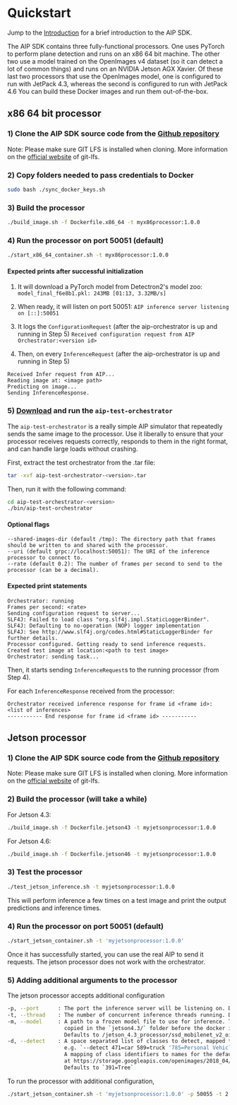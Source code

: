 # Quickstart

Jump to the [Introduction](https://palantir.github.io/aip-sdk/introduction) for a brief introduction to the AIP SDK.

The AIP SDK contains three fully-functional processors. 
One uses PyTorch to perform plane detection and runs on an x86 64 bit machine. 
The other two use a model trained on the OpenImages v4 dataset (so it can detect a lot of common things) 
and runs on an NVIDIA Jetson AGX Xavier. Of these last two processors that use the OpenImages model, one is configured to run with JetPack 4.3,
whereas the second is configured to run with JetPack 4.6
You can build these Docker images and run them out-of-the-box.


## x86 64 bit processor

### 1) Clone the AIP SDK source code from the [Github repository](https://github.com/palantir/aip-sdk)
Note: Please make sure GIT LFS is installed when cloning. More information on the
[official website](https://git-lfs.github.com/) of git-lfs.

### 2) Copy folders needed to pass credentials to Docker
```bash
sudo bash ./sync_docker_keys.sh
```

### 3) Build the processor
```bash
./build_image.sh -f Dockerfile.x86_64 -t myx86processor:1.0.0
```

### 4) Run the processor on port 50051 (default)
```bash
./start_x86_64_container.sh -t myx86processor:1.0.0
```

#### Expected prints after successful initialization

1) It will download a PyTorch model from Detectron2's model zoo:
`model_final_f6e8b1.pkl: 243MB [01:13, 3.32MB/s]`

2) When ready, it will listen on port 50051:
`AIP inference server listening on [::]:50051`

3) It logs the `ConfigurationRequest` (after the aip-orchestrator is up and running in Step 5)
`Received configuration request from AIP Orchestrator:<version id>`

4) Then, on every `InferenceRequest` (after the aip-orchestrator is up and running in Step 5)
```
Received Infer request from AIP...
Reading image at: <image path>
Predicting on image...
Sending InferenceResponse.
```

### 5) [Download](https://repo1.maven.org/maven2/com/palantir/aip/processing/aip-test-orchestrator/v1.4/aip-test-orchestrator-v1.4.tar) and run the `aip-test-orchestrator`

The `aip-test-orchestrator` is a really simple AIP simulator that repeatedly sends the same image to the processor. Use it liberally
to ensure that your processor receives requests correctly, responds to them in the right format, and can handle large loads
without crashing.

First, extract the test orchestrator from the .tar file:
```bash
tar -xvf aip-test-orchestrator-<version>.tar
```

Then, run it with the following command:
```bash
cd aip-test-orchestrator-<version>
./bin/aip-test-orchestrator
```

#### Optional flags
```
--shared-images-dir (default /tmp): The directory path that frames should be written to and shared with the processor.
--uri (default grpc://localhost:50051): The URI of the inference processor to connect to.
--rate (default 0.2): The number of frames per second to send to the processor (can be a decimal).
```

#### Expected print statements
```
Orchestrator: running
Frames per second: <rate>
Sending configuration request to server...
SLF4J: Failed to load class "org.slf4j.impl.StaticLoggerBinder".
SLF4J: Defaulting to no-operation (NOP) logger implementation
SLF4J: See http://www.slf4j.org/codes.html#StaticLoggerBinder for further details.
Processor configured. Getting ready to send inference requests.
Created test image at location:<path to test image>
Orchestrator: sending task...
```

Then, it starts sending `InferenceRequest`s to the running processor (from Step 4).

For each `InferenceResponse` received from the processor:
```
Orchestrator received inference response for frame id <frame id>:
<list of inferences>
----------- End response for frame id <frame id> -----------
```

## Jetson processor

### 1) Clone the AIP SDK source code from the [Github repository](https://github.com/palantir/aip-sdk)
Note: Please make sure GIT LFS is installed when cloning. More information on the
[official website](https://git-lfs.github.com/) of git-lfs.

### 2) Build the processor (will take a while)

For Jetson 4.3:
```bash
./build_image.sh -f Dockerfile.jetson43 -t myjetsonprocessor:1.0.0
```

For Jetson 4.6:
```bash
./build_image.sh -f Dockerfile.jetson46 -t myjetsonprocessor:1.0.0
```

### 3) Test the processor
```bash
./test_jetson_inference.sh -t myjetsonprocessor:1.0.0
```

This will perform inference a few times on a test image and print the output predictions and inference times.

### 4) Run the processor on port 50051 (default)
```bash
./start_jetson_container.sh -t 'myjetsonprocessor:1.0.0'
```

Once it has successfully started, you can use the real AIP to send it requests. The jetson processor does not work with the orchestrator.

### 5) Adding additional arguments to the processor
 
The jetson processor accepts additional configuration 

```bash
-p, --port		: The port the inference server will be listening on. Defaults to 50051
-t, --thread 	: The number of concurrent inference threads running. Defaults to 8
-m, --model		: A path to a frozen model file to use for inference. The model file should have been
				  copied in the `jetson4.3/` folder before the docker image was built
				  Defaults to /jetson_4.3_processor/ssd_mobilenet_v2_oid_v4_2018_12_12_frozen_graph.pb
-d, --detect	: A space separated list of classes to detect, mapped to their human-readable name
				  e.g. `--detect 471=car 589=truck '785=Personal Vehicle'`.
				  A mapping of class identifiers to names for the default model can be found online
				  at https://storage.googleapis.com/openimages/2018_04/class-descriptions-boxable.csv
				  Defaults to `391=Tree`
 ```

 To run the processor with additional configuration,

 ```bash
 ./start_jetson_container.sh -t 'myjetsonprocessor:1.0.0' -p 50055 -t 2 --detect 391=tree 103=vehicle 571=car
 ```
